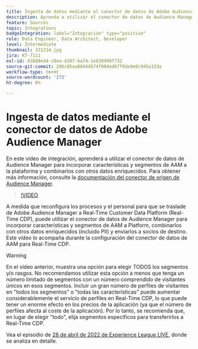 ```yaml
---
title: Ingesta de datos mediante el conector de datos de Adobe Audience Manager
description: Aprenda a utilizar el conector de datos de Audience Manager para incorporar características y segmentos de AAM a Platform y combinarlos con otros datos enriquecidos.
feature: Sources
topic: Integrations
badgeIntegration: label="Integración" type="positive"
role: Data Engineer, Data Architect, Developer
level: Intermediate
thumbnail: 331214.jpg
jira: KT-7111
exl-id: 43688e44-c0ea-4107-ba74-1e630990f732
source-git-commit: 286c85aa88d44574f00ded67f0de8e0c945a153e
workflow-type: tm+mt
source-wordcount: '272'
ht-degree: 0%

---
```


# Ingesta de datos mediante el conector de datos de Adobe Audience Manager

En este vídeo de integración, aprenderá a utilizar el conector de datos de Audience Manager para incorporar características y segmentos de AAM a la plataforma y combinarlos con otros datos enriquecidos. Para obtener más información, consulte la [documentación del conector de origen de Audience Manager](https://experienceleague.adobe.com/docs/experience-platform/sources/connectors/adobe-applications/audience-manager.html?lang=es).

>[!VIDEO](https://video.tv.adobe.com/v/331214/?learn=on&enablevpops)

A medida que reconfigura los procesos y el personal para que se traslade de Adobe Audience Manager a Real-Time Customer Data Platform (Real-Time CDP), puede utilizar el conector de datos de Audience Manager para incorporar características y segmentos de AAM a Platform, combinarlos con otros datos enriquecidos (incluido PII) y enviarlos a socios de destino. Este vídeo lo acompaña durante la configuración del conector de datos de AAM para Real-Time CDP.

>[!WARNING]
>
>En el vídeo anterior, muestra una opción para elegir TODOS los segmentos y/o rasgos. No recomendamos utilizar esta opción a menos que tenga un número limitado de segmentos con un número comprendido de visitantes únicos en esos segmentos. Incluir un gran número de perfiles de visitantes en &quot;todos los segmentos&quot; o &quot;todas las características&quot; puede aumentar considerablemente el servicio de perfiles en Real-Time CDP, lo que puede tener un enorme efecto en los precios de la aplicación (ya que el número de perfiles afecta al coste de la aplicación). Por lo tanto, se recomienda que, en lugar de elegir &quot;todo&quot;, elija segmentos específicos para transferirlos a Real-Time CDP.
>
>Vea el episodio de [28 de abril de 2022 de Experience League LIVE](https://experienceleague.adobe.com/docs/experience-league-live-events/events/episodes/exl-live-episode-04-28-22.html?lang=es), donde se analiza en detalle.
